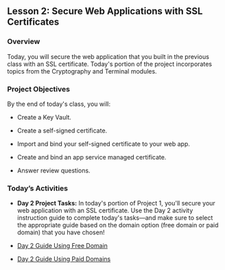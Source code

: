 ## Lesson 2: Secure Web Applications with SSL Certificates 
 
### Overview

Today, you will secure the web application that you built in the previous class with an SSL certificate. Today's portion of the project incorporates topics from the Cryptography and Terminal modules.
 
### Project Objectives
 
By the end of today's class, you will:
 
* Create a Key Vault.

* Create a self-signed certificate.

* Import and bind your self-signed certificate to your web app.

* Create and bind an app service managed certificate.

* Answer review questions.

### Today’s Activities

* **Day 2 Project Tasks:** In today's portion of Project 1, you'll secure your web application with an SSL certificate. Use the Day 2 activity instruction guide to complete today's tasks&mdash;and make sure to select the appropriate guide based on the domain option (free domain or paid domain) that you have chosen! 

- [Day 2 Guide Using Free Domain ](https://docs.google.com/document/d/1C1kL73M4sq2YPLz5rWxeKIzy4vQmsVcSbDVjyEHTn8Y/edit?usp=sharing) 

- [Day 2 Guide Using Paid Domains](https://docs.google.com/document/d/1rcdsH-ZhU1AzZoSHo8SWk4La8GBxchiHqU2etr-Qxc0/edit?usp=sharing)

